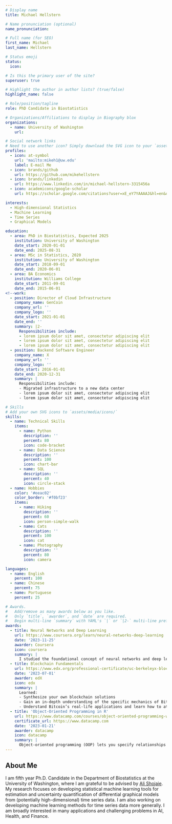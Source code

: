```yaml
---
# Display name
title: Michael Hellstern

# Name pronunciation (optional)
name_pronunciation:

# Full name (for SEO)
first_name: Michael
last_name: Hellstern

# Status emoji
status:
  icon:

# Is this the primary user of the site?
superuser: true

# Highlight the author in author lists? (true/false)
highlight_name: false

# Role/position/tagline
role: PhD Candidate in Biostatistics

# Organizations/Affiliations to display in Biography blox
organizations:
  - name: University of Washington
    url:

# Social network links
# Need to use another icon? Simply download the SVG icon to your `assets/media/icons/` folder.
profiles:
  - icon: at-symbol
    url: 'mailto:mikeh1@uw.edu'
    label: E-mail Me
  - icon: brands/github
    url: https://github.com/mikehellstern
  - icon: brands/linkedin
    url: https://www.linkedin.com/in/michael-hellstern-3315456a
  - icon: academicons/google-scholar
    url: https://scholar.google.com/citations?user=xE_eY7YAAAAJ&hl=en&oi=ao

interests:
  - High-dimensional Statistics
  - Machine Learning
  - Time Series
  - Graphical Models

education:
  - area: PhD in Biostatistics, Expected 2025
    institution: University of Washington
    date_start: 2020-01-01
    date_end: 2025-08-31
  - area: MSc in Statistics, 2020 
    institution: University of Washington
    date_start: 2018-09-01
    date_end: 2020-06-01
  - area: BA Economics
    institution: Williams College
    date_start: 2011-09-01
    date_end: 2015-06-01
<!--work:
  - position: Director of Cloud Infrastructure
    company_name: GenCoin
    company_url: ''
    company_logo: ''
    date_start: 2021-01-01
    date_end: ''
    summary: |2-
      Responsibilities include:
      - lorem ipsum dolor sit amet, consectetur adipiscing elit
      - lorem ipsum dolor sit amet, consectetur adipiscing elit
      - lorem ipsum dolor sit amet, consectetur adipiscing elit
  - position: Backend Software Engineer
    company_name: X
    company_url: ''
    company_logo: ''
    date_start: 2016-01-01
    date_end: 2020-12-31
    summary: |
      Responsibilities include:
      - Migrated infrastructure to a new data center
      - lorem ipsum dolor sit amet, consectetur adipiscing elit
      - lorem ipsum dolor sit amet, consectetur adipiscing elit

# Skills
# Add your own SVG icons to `assets/media/icons/`
skills:
  - name: Technical Skills
    items:
      - name: Python
        description: ''
        percent: 80
        icon: code-bracket
      - name: Data Science
        description: ''
        percent: 100
        icon: chart-bar
      - name: SQL
        description: ''
        percent: 40
        icon: circle-stack
  - name: Hobbies
    color: '#eeac02'
    color_border: '#f0bf23'
    items:
      - name: Hiking
        description: ''
        percent: 60
        icon: person-simple-walk
      - name: Cats
        description: ''
        percent: 100
        icon: cat
      - name: Photography
        description: ''
        percent: 80
        icon: camera

languages:
  - name: English
    percent: 100
  - name: Chinese
    percent: 75
  - name: Portuguese
    percent: 25

# Awards.
#   Add/remove as many awards below as you like.
#   Only `title`, `awarder`, and `date` are required.
#   Begin multi-line `summary` with YAML's `|` or `|2-` multi-line prefix and indent 2 spaces below.
awards:
  - title: Neural Networks and Deep Learning
    url: https://www.coursera.org/learn/neural-networks-deep-learning
    date: '2023-11-25'
    awarder: Coursera
    icon: coursera
    summary: |
      I studied the foundational concept of neural networks and deep learning. By the end, I was familiar with the significant technological trends driving the rise of deep learning; build, train, and apply fully connected deep neural networks; implement efficient (vectorized) neural networks; identify key parameters in a neural network’s architecture; and apply deep learning to your own applications.
  - title: Blockchain Fundamentals
    url: https://www.edx.org/professional-certificate/uc-berkeleyx-blockchain-fundamentals
    date: '2023-07-01'
    awarder: edX
    icon: edx
    summary: |
      Learned:
      - Synthesize your own blockchain solutions
      - Gain an in-depth understanding of the specific mechanics of Bitcoin
      - Understand Bitcoin’s real-life applications and learn how to attack and destroy Bitcoin, Ethereum, smart contracts and Dapps, and alternatives to Bitcoin’s Proof-of-Work consensus algorithm
  - title: 'Object-Oriented Programming in R'
    url: https://www.datacamp.com/courses/object-oriented-programming-with-s3-and-r6-in-r
    certificate_url: https://www.datacamp.com
    date: '2023-01-21'
    awarder: datacamp
    icon: datacamp
    summary: |
      Object-oriented programming (OOP) lets you specify relationships between functions and the objects that they can act on, helping you manage complexity in your code. This is an intermediate level course, providing an introduction to OOP, using the S3 and R6 systems. S3 is a great day-to-day R programming tool that simplifies some of the functions that you write. R6 is especially useful for industry-specific analyses, working with web APIs, and building GUIs.-->
---
```


## About Me

I am fifth year Ph.D. Candidate in the Department of Biostatistics at the University of Washington, where I am grateful to be advised by [Ali Shojaie](https://faculty.washington.edu/ashojaie/). 
My research focuses on developing statistical machine learning tools for estimation and uncertainty quantification of differential graphical models from (potentially high-dimensional) time series data. 
I am also working on developing machine learning methods for time series data more generally. I am broadly interested in many applications and challenging problems in AI, Health, and Finance.